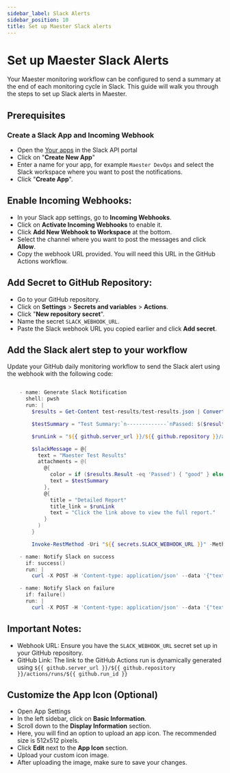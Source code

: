 ```yaml
---
sidebar_label: Slack Alerts
sidebar_position: 10
title: Set up Maester Slack alerts
---
```


# Set up Maester Slack Alerts

Your Maester monitoring workflow can be configured to send a summary at the end of each monitoring cycle in Slack. This guide will walk you through the steps to set up Slack alerts in Maester.

## Prerequisites

### Create a Slack App and Incoming Webhook
- Open the [Your apps](https://api.slack.com/apps) in the Slack API portal
- Click on "**Create New App**"
- Enter a name for your app, for example `Maester DevOps` and select the Slack workspace where you want to post the notifications.
- Click "**Create App**".

## Enable Incoming Webhooks:
- In your Slack app settings, go to **Incoming Webhooks**.
- Click on **Activate Incoming Webhooks** to enable it.
- Click **Add New Webhook to Workspace** at the bottom.
- Select the channel where you want to post the messages and click **Allow**.
- Copy the webhook URL provided. You will need this URL in the GitHub Actions workflow.

## Add Secret to GitHub Repository:
- Go to your GitHub repository.
- Click on **Settings** > **Secrets and variables** > **Actions**.
- Click "**New repository secret**".
- Name the secret `SLACK_WEBHOOK_URL`.
- Paste the Slack webhook URL you copied earlier and click **Add secret**.

## Add the Slack alert step to your workflow
Update your GitHub daily monitoring workflow to send the Slack alert using the webhook with the following code:

```powershell

    - name: Generate Slack Notification
      shell: pwsh
      run: |
        $results = Get-Content test-results/test-results.json | ConvertFrom-Json

        $testSummary = "Test Summary:`n-------------`nPassed: $($results.PassedCount)`nFailed: $($results.FailedCount)`nSkipped: $($results.SkippedCount)`nTotal: $($results.TotalCount)"

        $runLink = "${{ github.server_url }}/${{ github.repository }}/actions/runs/${{ github.run_id }}"

        $slackMessage = @{
          text = "Maester Test Results"
          attachments = @(
            @{
              color = if ($results.Result -eq 'Passed') { "good" } else { "danger" }
              text = $testSummary
            },
            @{
              title = "Detailed Report"
              title_link = $runLink
              text = "Click the link above to view the full report."
            }
          )
        }

        Invoke-RestMethod -Uri "${{ secrets.SLACK_WEBHOOK_URL }}" -Method Post -ContentType 'application/json' -Body ($slackMessage | ConvertTo-Json -Depth 4)

    - name: Notify Slack on success
      if: success()
      run: |
        curl -X POST -H 'Content-type: application/json' --data '{"text":"Maester tests passed!"}' "${{ secrets.SLACK_WEBHOOK_URL }}"

    - name: Notify Slack on failure
      if: failure()
      run: |
        curl -X POST -H 'Content-type: application/json' --data '{"text":"Maester tests failed!"}' "${{ secrets.SLACK_WEBHOOK_URL }}"
```

## Important Notes:
- Webhook URL: Ensure you have the `SLACK_WEBHOOK_URL` secret set up in your GitHub repository.
- GitHub Link: The link to the GitHub Actions run is dynamically generated using `${{ github.server_url }}/${{ github.repository }}/actions/runs/${{ github.run_id }}`

## Customize the App Icon (Optional)
- Open App Settings
- In the left sidebar, click on **Basic Information**.
- Scroll down to the **Display Information** section.
- Here, you will find an option to upload an app icon. The recommended size is 512x512 pixels.
- Click **Edit** next to the **App Icon** section.
- Upload your custom icon image.
- After uploading the image, make sure to save your changes.
